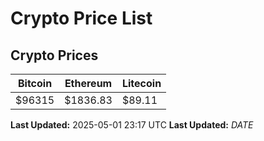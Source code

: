 # Crypto Price List

## Crypto Prices
| Bitcoin | Ethereum | Litecoin |
| ------- | -------- | -------- |
| $96315 | $1836.83 | $89.11 |
**Last Updated:** 2025-05-01 23:17 UTC
**Last Updated:** $DATE$
